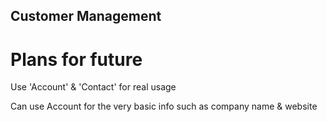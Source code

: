 ## Customer Management

# Plans for future

Use 'Account' & 'Contact' for real usage

Can use Account for the very basic info such as company name & website
